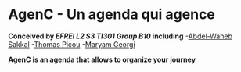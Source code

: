 # AgenC - Un agenda qui agence

**Conceived by *EFREI L2 S3 TI301 Group B10* including**
    -[Abdel-Waheb Sakkal](https://github.com/L4KK4S)
    -[Thomas Picou](https://github.com/thmspi)
    -[Maryam Georgi](https://github.com/MaryamGeorgi)
    
**AgenC is an agenda that allows to organize your journey**

